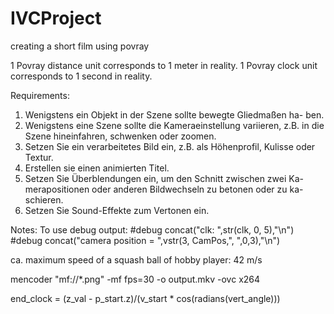 IVCProject
==========

creating a short film using povray

1 Povray distance unit corresponds to 1 meter in reality.
1 Povray clock unit corresponds to 1 second in reality.

Requirements:
1. Wenigstens ein Objekt in der Szene sollte bewegte Gliedmaßen ha-
ben.
2. Wenigstens eine Szene sollte die Kameraeinstellung variieren, z.B.
in die Szene hineinfahren, schwenken oder zoomen.
3. Setzen Sie ein verarbeitetes Bild ein, z.B. als Höhenprofil, Kulisse
oder Textur.
4. Erstellen sie einen animierten Titel.
5. Setzen Sie Überblendungen ein, um den Schnitt zwischen zwei Ka-
merapositionen oder anderen Bildwechseln zu betonen oder zu ka-
schieren.
6. Setzen Sie Sound-Effekte zum Vertonen ein.


Notes:
To use debug output:
#debug concat("clk: ",str(clk, 0, 5),"\n")
#debug concat("camera position = ",vstr(3, CamPos,", ",0,3),"\n")

ca. maximum speed of a squash ball of hobby player: 42 m/s

mencoder "mf://*.png" -mf fps=30 -o output.mkv -ovc x264

end_clock = (z_val - p_start.z)/(v_start * cos(radians(vert_angle)))
